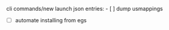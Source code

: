 
cli commands/new launch json entries:
        - [ ] dump usmappings

- [ ] automate installing from egs